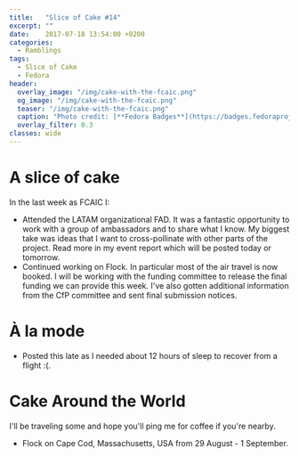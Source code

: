 ```yaml
---
title:   "Slice of Cake #14"
excerpt: ""
date:    2017-07-18 13:54:00 +0200
categories:
  - Ramblings
tags:
  - Slice of Cake
  - Fedora
header:
  overlay_image: "/img/cake-with-the-fcaic.png"
  og_image: "/img/cake-with-the-fcaic.png"
  teaser: "/img/cake-with-the-fcaic.png"
  caption: "Photo credit: [**Fedora Badges**](https://badges.fedoraproject.org/badge/its-a-cake-thing)"
  overlay_filter: 0.3
classes: wide
---
```


# A slice of cake

In the last week as FCAIC I:

- Attended the LATAM organizational FAD.  It was a fantastic opportunity to work with a group of ambassadors and to share what I know.  My biggest take was ideas that I want to cross-pollinate with other parts of the project.  Read more in my event report which will be posted today or tomorrow.
- Continued working on Flock.  In particular most of the air travel is now booked. I will be working with the funding committee to release the final funding we can provide this week.  I've also gotten additional information from the CfP committee and sent final submission notices.

# À la mode

- Posted this late as I needed about 12 hours of sleep to recover from a flight :(.

# Cake Around the World

I'll be traveling some and hope you'll ping me for coffee if you're nearby.

- Flock on Cape Cod, Massachusetts, USA from 29 August - 1 September.

